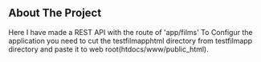 ## About The Project

Here I have made a REST API with the route of 'app/films'
To Configur the application you need to cut the testfilmapphtml directory from testfilmapp directory and paste it to web root(htdocs/www/public_html).

